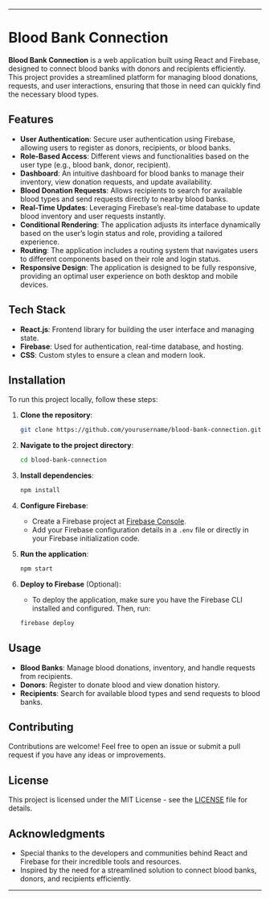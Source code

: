 
---

# Blood Bank Connection

**Blood Bank Connection** is a web application built using React and Firebase, designed to connect blood banks with donors and recipients efficiently. This project provides a streamlined platform for managing blood donations, requests, and user interactions, ensuring that those in need can quickly find the necessary blood types.

## Features

- **User Authentication**: Secure user authentication using Firebase, allowing users to register as donors, recipients, or blood banks.
- **Role-Based Access**: Different views and functionalities based on the user type (e.g., blood bank, donor, recipient).
- **Dashboard**: An intuitive dashboard for blood banks to manage their inventory, view donation requests, and update availability.
- **Blood Donation Requests**: Allows recipients to search for available blood types and send requests directly to nearby blood banks.
- **Real-Time Updates**: Leveraging Firebase’s real-time database to update blood inventory and user requests instantly.
- **Conditional Rendering**: The application adjusts its interface dynamically based on the user’s login status and role, providing a tailored experience.
- **Routing**: The application includes a routing system that navigates users to different components based on their role and login status.
- **Responsive Design**: The application is designed to be fully responsive, providing an optimal user experience on both desktop and mobile devices.

## Tech Stack

- **React.js**: Frontend library for building the user interface and managing state.
- **Firebase**: Used for authentication, real-time database, and hosting.
- **CSS**: Custom styles to ensure a clean and modern look.

## Installation

To run this project locally, follow these steps:

1. **Clone the repository**:
    ```bash
    git clone https://github.com/yourusername/blood-bank-connection.git
    ```
2. **Navigate to the project directory**:
    ```bash
    cd blood-bank-connection
    ```
3. **Install dependencies**:
    ```bash
    npm install
    ```
4. **Configure Firebase**:
    - Create a Firebase project at [Firebase Console](https://console.firebase.google.com/).
    - Add your Firebase configuration details in a `.env` file or directly in your Firebase initialization code.

5. **Run the application**:
    ```bash
    npm start
    ```
6. **Deploy to Firebase** (Optional):
    - To deploy the application, make sure you have the Firebase CLI installed and configured. Then, run:
    ```bash
    firebase deploy
    ```

## Usage

- **Blood Banks**: Manage blood donations, inventory, and handle requests from recipients.
- **Donors**: Register to donate blood and view donation history.
- **Recipients**: Search for available blood types and send requests to blood banks.

## Contributing

Contributions are welcome! Feel free to open an issue or submit a pull request if you have any ideas or improvements.

## License

This project is licensed under the MIT License - see the [LICENSE](LICENSE) file for details.

## Acknowledgments

- Special thanks to the developers and communities behind React and Firebase for their incredible tools and resources.
- Inspired by the need for a streamlined solution to connect blood banks, donors, and recipients efficiently.

---
